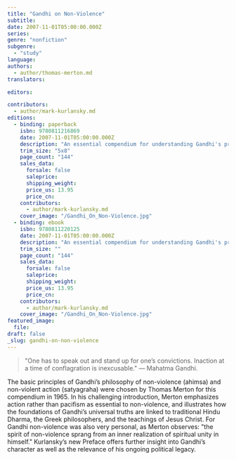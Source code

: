 ```yaml
---
title: "Gandhi on Non-Violence"
subtitle:
date: 2007-11-01T05:00:00.000Z
series:
genre: "nonfiction"
subgenre:
  - "study"
language:
authors:
  - author/thomas-merton.md
translators:

editors:

contributors:
  - author/mark-kurlansky.md
editions:
  - binding: paperback
    isbn: 9780811216869
    date: 2007-11-01T05:00:00.000Z
    description: "An essential compendium for understanding Gandhi's profound legacy "
    trim_size: "5x8"
    page_count: "144"
    sales_data:
      forsale: false
      saleprice:
      shipping_weight:
      price_us: 13.95
      price_cn:
    contributors:
      - author/mark-kurlansky.md
    cover_image: "/Gandhi_On_Non-Violence.jpg"
  - binding: ebook
    isbn: 9780811220125
    date: 2007-11-01T05:00:00.000Z
    description: "An essential compendium for understanding Gandhi's profound legacy "
    trim_size: ""
    page_count: "144"
    sales_data:
      forsale: false
      saleprice:
      shipping_weight:
      price_us: 13.95
      price_cn:
    contributors:
      - author/mark-kurlansky.md
    cover_image: "/Gandhi_On_Non-Violence.jpg"
featured_image:
  file:
draft: false
_slug: gandhi-on-non-violence
---
```


> "One has to speak out and stand up for one’s convictions. Inaction at a time of conflagration is inexcusable." — Mahatma Gandhi.

The basic principles of Gandhi’s philosophy of non-violence (ahimsa) and non-violent action (satyagraha) were chosen by Thomas Merton for this compendium in 1965. In his challenging introduction, Merton emphasizes action rather than pacifism as essential to non-violence, and illustrates how the foundations of Gandhi’s universal truths are linked to traditional Hindu Dharma, the Greek philosophers, and the teachings of Jesus Christ. For Gandhi non-violence was also very personal, as Merton observes: "the spirit of non-violence sprang from an inner realization of spiritual unity in himself." Kurlansky’s new Preface offers further insight into Gandhi’s character as well as the relevance of his ongoing political legacy.

